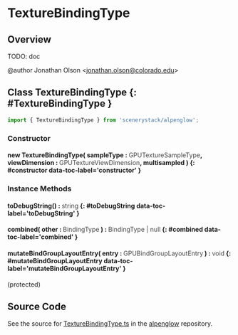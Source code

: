 # TextureBindingType

## Overview

TODO: doc

@author Jonathan Olson &lt;jonathan.olson@colorado.edu&gt;

## Class TextureBindingType {: #TextureBindingType }


```js
import { TextureBindingType } from 'scenerystack/alpenglow';
```
### Constructor

#### new TextureBindingType( sampleType : <span style="font-weight: 400; opacity: 80%;">GPUTextureSampleType</span>, viewDimension : <span style="font-weight: 400; opacity: 80%;">GPUTextureViewDimension</span>, multisampled ) {: #constructor data-toc-label='constructor' }

### Instance Methods

#### toDebugString() : <span style="font-weight: 400; opacity: 80%;">string</span> {: #toDebugString data-toc-label='toDebugString' }

#### combined( other : <span style="font-weight: 400; opacity: 80%;">BindingType</span> ) : <span style="font-weight: 400; opacity: 80%;">BindingType | null</span> {: #combined data-toc-label='combined' }

#### mutateBindGroupLayoutEntry( entry : <span style="font-weight: 400; opacity: 80%;">GPUBindGroupLayoutEntry</span> ) : <span style="font-weight: 400; opacity: 80%;">void</span> {: #mutateBindGroupLayoutEntry data-toc-label='mutateBindGroupLayoutEntry' }

(protected)



## Source Code

See the source for [TextureBindingType.ts](https://github.com/phetsims/alpenglow/blob/main/js/webgpu/compute/TextureBindingType.ts) in the [alpenglow](https://github.com/phetsims/alpenglow) repository.
